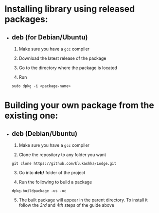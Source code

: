 # Installing library using released packages:

* ## deb (for Debian/Ubuntu)

    1. Make sure you have a `gcc` compiler

    2. Download the latest release of the package
    
    3. Go to the directory where the package is located

    4. Run
    ```
    sudo dpkg -i <package-name>
    ```
    
# Building your own package from the existing one:

* ## deb (Debian/Ubuntu)

    1. Make sure you have a `gcc` compiler

    2. Clone the repository to any folder you want

    ```
    git clone https://github.com/klukashka/Lodge.git
    ```

    3. Go into **deb/** folder of the project

    4. Run the following to build a package

    ```
    dpkg-buildpackage -us -uc
    ```

    5. The built package will appear in the parent directory. To install it follow the *3rd* and *4th* steps of the guide above
